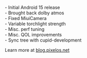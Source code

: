 \- Initial Android 15 release  
\- Brought back dolby atmos  
\- Fixed MiuiCamera  
\- Variable torchlight strength  
\- Misc. perf tuning  
\- Misc. QOL improvements  
\- Sync tree with cupid-development  

Learn more at [blog.pixelos.net](https://blog.pixelos.net/)